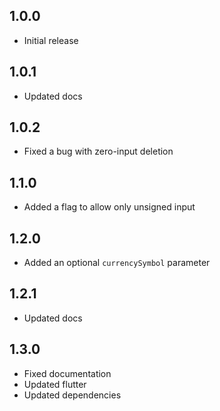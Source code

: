 ## 1.0.0

* Initial release

## 1.0.1

* Updated docs

## 1.0.2

* Fixed a bug with zero-input deletion

## 1.1.0

* Added a flag to allow only unsigned input

## 1.2.0

* Added an optional `currencySymbol` parameter

## 1.2.1

* Updated docs

## 1.3.0

* Fixed documentation
* Updated flutter
* Updated dependencies